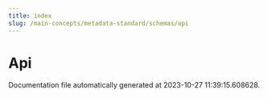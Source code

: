 ```yaml
---
title: index
slug: /main-concepts/metadata-standard/schemas/api
---
```


# Api

Documentation file automatically generated at 2023-10-27 11:39:15.608628.
